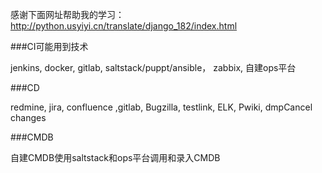 感谢下面网址帮助我的学习：
http://python.usyiyi.cn/translate/django_182/index.html

###CI可能用到技术

jenkins, docker, gitlab, saltstack/puppt/ansible， zabbix, 自建ops平台

###CD

redmine, jira, confluence ,gitlab,  Bugzilla, testlink, ELK, Pwiki, dmpCancel changes

###CMDB

自建CMDB使用saltstack和ops平台调用和录入CMDB
